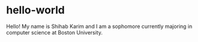# hello-world

Hello! 
My name is Shihab Karim and I am a sophomore currently 
majoring in computer science at Boston University.

